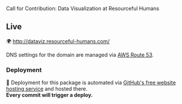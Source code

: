 Call for Contribution: Data Visualization at Resourceful Humans

## Live

:earth_africa: <http://dataviz.resourceful-humans.com/>

DNS settings for the domain are managed via [AWS Route 53](https://console.aws.amazon.com/route53/home?region=eu-central-1#resource-record-sets:Z2LAFOE4409T7H).

### Deployment

:rocket: Deployment for this package is automated via [GitHub's free website hosting service](https://pages.github.com/) and hosted there.  
**Every commit will trigger a deploy.**
